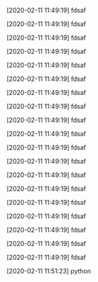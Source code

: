 ﻿[2020-02-11 11:49:19] fdsaf

[2020-02-11 11:49:19] fdsaf

[2020-02-11 11:49:19] fdsaf

[2020-02-11 11:49:19] fdsaf

[2020-02-11 11:49:19] fdsaf

[2020-02-11 11:49:19] fdsaf

[2020-02-11 11:49:19] fdsaf

[2020-02-11 11:49:19] fdsaf

[2020-02-11 11:49:19] fdsaf

[2020-02-11 11:49:19] fdsaf

[2020-02-11 11:49:19] fdsaf

[2020-02-11 11:49:19] fdsaf

[2020-02-11 11:49:19] fdsaf

[2020-02-11 11:49:19] fdsaf

[2020-02-11 11:49:19] fdsaf

[2020-02-11 11:49:19] fdsaf

[2020-02-11 11:49:19] fdsaf

[2020-02-11 11:49:19] fdsaf

[2020-02-11 11:49:19] fdsaf

[2020-02-11 11:51:23] python

